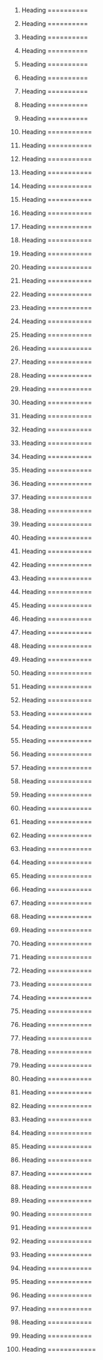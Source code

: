 1. Heading
==========

2. Heading
==========

3. Heading
==========

4. Heading
==========

5. Heading
==========

6. Heading
==========

7. Heading
==========

8. Heading
==========

9. Heading
==========

10. Heading
===========

11. Heading
===========

12. Heading
===========

13. Heading
===========

14. Heading
===========

15. Heading
===========

16. Heading
===========

17. Heading
===========

18. Heading
===========

19. Heading
===========

20. Heading
===========

21. Heading
===========

22. Heading
===========

23. Heading
===========

24. Heading
===========

25. Heading
===========

26. Heading
===========

27. Heading
===========

28. Heading
===========

29. Heading
===========

30. Heading
===========

31. Heading
===========

32. Heading
===========

33. Heading
===========

34. Heading
===========

35. Heading
===========

36. Heading
===========

37. Heading
===========

38. Heading
===========

39. Heading
===========

40. Heading
===========

41. Heading
===========

42. Heading
===========

43. Heading
===========

44. Heading
===========

45. Heading
===========

46. Heading
===========

47. Heading
===========

48. Heading
===========

49. Heading
===========

50. Heading
===========

51. Heading
===========

52. Heading
===========

53. Heading
===========

54. Heading
===========

55. Heading
===========

56. Heading
===========

57. Heading
===========

58. Heading
===========

59. Heading
===========

60. Heading
===========

61. Heading
===========

62. Heading
===========

63. Heading
===========

64. Heading
===========

65. Heading
===========

66. Heading
===========

67. Heading
===========

68. Heading
===========

69. Heading
===========

70. Heading
===========

71. Heading
===========

72. Heading
===========

73. Heading
===========

74. Heading
===========

75. Heading
===========

76. Heading
===========

77. Heading
===========

78. Heading
===========

79. Heading
===========

80. Heading
===========

81. Heading
===========

82. Heading
===========

83. Heading
===========

84. Heading
===========

85. Heading
===========

86. Heading
===========

87. Heading
===========

88. Heading
===========

89. Heading
===========

90. Heading
===========

91. Heading
===========

92. Heading
===========

93. Heading
===========

94. Heading
===========

95. Heading
===========

96. Heading
===========

97. Heading
===========

98. Heading
===========

99. Heading
===========

100. Heading
============

